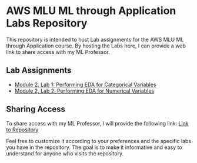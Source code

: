 # AWS MLU ML through Application Labs Repository

This repository is intended to host Lab assignments for the AWS MLU ML through Application course. By hosting the Labs here, I can provide a web link to share access with my ML Professor.

## Lab Assignments

- [Module 2, Lab 1: Performing EDA for Categorical Variables](https://github.com/TLeonidas/AWS-MLU-ML-through-Application-Labs/blob/1f9b775fd1dbe4cca9a71b086ad173401d905094/MLUMLA-EN-M2-Lab1.ipynb)
- [Module 2, Lab 2: Performing EDA for Numerical Variables](link/to/lab2.ipynb)

## Sharing Access

To share access with my ML Professor, I will provide the following link: [Link to Repository](link/to/repository)

Feel free to customize it according to your preferences and the specific labs you have in the repository. The goal is to make it informative and easy to understand for anyone who visits the repository.
